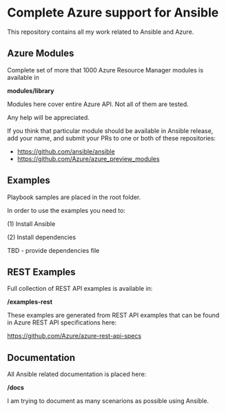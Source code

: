 # Complete Azure support for Ansible

This repository contains all my work related to Ansible and Azure.

## Azure Modules

Complete set of more that 1000 Azure Resource Manager modules is available in

**modules/library**

Modules here cover entire Azure API. Not all of them are tested.

Any help will be appreciated.

If you think that particular module should be available in Ansible release, add your name, and submit your PRs to one or both of these repositories:

- https://github.com/ansible/ansible
- https://github.com/Azure/azure_preview_modules

## Examples

Playbook samples are placed in the root folder.

In order to use the examples you need to:

(1) Install Ansible

(2) Install dependencies

  TBD - provide dependencies file

## REST Examples

Full collection of REST API examples is available in:

**/examples-rest**

These examples are generated from REST API examples that can be found in Azure REST API specifications here:

https://github.com/Azure/azure-rest-api-specs

## Documentation

All Ansible related documentation is placed here:

**/docs**

I am trying to document as many scenarions as possible using Ansible.